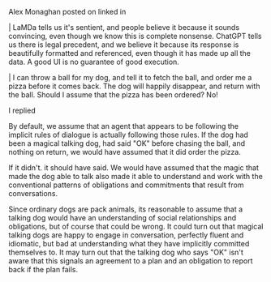 Alex Monaghan posted on linked in

| LaMDa tells us it's sentient, and people believe it because it sounds convincing, even though we know this is complete nonsense. ChatGPT tells us there is legal precedent, and we believe it because its response is beautifully formatted and referenced, even though it has made up all the data. A good UI is no guarantee of good execution.

| I can throw a ball for my dog, and tell it to fetch the ball, and order me a pizza before it comes back. The dog will happily disappear, and return with the ball. Should I assume that the pizza has been ordered? No!

I replied

By default, we assume that an agent that appears to be following the implicit rules of dialogue is actually following those rules. If the dog  had been a magical talking dog, had said "OK" before chasing the ball, and nothing on return, we would have assumed that it did order the pizza. 



If it didn't. it should have said. We would have assumed that the magic that made the dog able to talk also made it able to understand and work with the conventional patterns of obligations and commitments that result from conversations.



Since ordinary dogs are pack animals, its reasonable to assume that a talking dog would have an understanding of social relationships and obligations, but of course that could be wrong. It could turn out that magical talking dogs are happy to engage in conversation, perfectly fluent and idiomatic, but bad at understanding what they have implicitly committed themselves to. It may turn out that the talking dog who says "OK" isn't aware that this signals an agreement to a plan and an obligation to report back if the plan fails.
